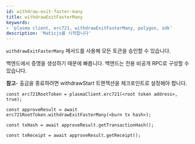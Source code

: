 ```yaml
---
id: withdraw-exit-faster-many
title: withdrawExitFasterMany
keywords:
- 'plasma client, erc721, withdrawExitFasterMany, polygon, sdk'
description: 'Maticjs를 시작합니다'
---
```


`withdrawExitFasterMany` 메서드를 사용해 모든 토큰을 승인할 수 있습니다.

백엔드에서 증명을 생성하기 때문에 빠릅니다. 백엔드는 전용 비공개 RPC로 구성할 수 있습니다.

**참고**- 출금을 종료하려면 withdrawStart 트랜잭션을 체크포인트로 설정해야 합니다.

```
const erc721RootToken = plasmaClient.erc721(<root token address>, true);

const approveResult = await erc721RootToken.withdrawExitFasterMany(<burn tx hash>);

const txHash = await approveResult.getTransactionHash();

const txReceipt = await approveResult.getReceipt();

```
